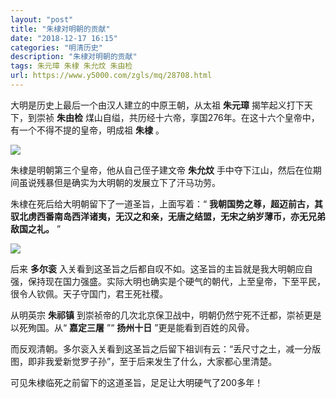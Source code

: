 ```yaml
---
layout: "post"
title: "朱棣对明朝的贡献"
date: "2018-12-17 16:15"
categories: "明清历史"
description: "朱棣对明朝的贡献"
tags: 朱元璋 朱棣 朱允炆 朱由检
url: https://www.y5000.com/zgls/mq/28708.html
---
```






大明是历史上最后一个由汉人建立的中原王朝，从太祖 **朱元璋** 揭竿起义打下天下，到崇祯 **朱由检**
煤山自缢，共历经十六帝，享国276年。在这十六个皇帝中，有一个不得不提的皇帝，明成祖 **朱棣** 。

![](https://img.y5000.com/uploads/allimg/180224/13-1P22410562Q44.jpg)

朱棣是明朝第三个皇帝，他从自己侄子建文帝 **朱允炆** 手中夺下江山，然后在位期间虽说残暴但是确实为大明朝的发展立下了汗马功劳。

朱棣在死后给大明朝留下了一道圣旨，上面写着：“
**我朝国势之尊，超迈前古，其驭北虏西番南岛西洋诸夷，无汉之和亲，无唐之结盟，无宋之纳岁薄币，亦无兄弟敌国之礼。** ”

![](https://img.y5000.com/uploads/allimg/180224/13-1P224105J4195.jpg)

后来 **多尔衮**
入关看到这圣旨之后都自叹不如。这圣旨的主旨就是我大明朝应自强，保持现在国力强盛。实际大明也确实是个硬气的朝代，上至皇帝，下至平民，很令人钦佩。天子守国门，君王死社稷。

从明英宗 **朱祁镇** 到崇祯帝的几次北京保卫战中，明朝仍然宁死不迁都，崇祯更是以死殉国。从“ **嘉定三屠** ”“ **扬州十日**
”更是能看到百姓的风骨。

而反观清朝。多尔衮入关看到这圣旨之后留下祖训有云：“丢尺寸之土，减一分版图，即非我爱新觉罗子孙”，至于后来发生了什么，大家都心里清楚。

可见朱棣临死之前留下的这道圣旨，足足让大明硬气了200多年！
